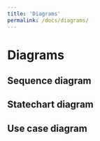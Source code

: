 ```yaml
---
title: 'Diagrams'
permalink: /docs/diagrams/
---
```

# Diagrams

<!-- {% include_relative README.md %}

<link href='README.md' type='text/css'>

<p>&nbsp;</p>
<p>README.txt</p>
<p>&nbsp;</p>
<div id="list">
  <p><iframe src="README.md" frameborder="0" height="400"
      width="95%"></iframe></p>
</div>
-->
<h2>Sequence diagram</h2>
<object data="./docs/diagrams/Sequence Diagram.txt" width="80%">
</object>

<h2>Statechart diagram</h2>
<object data="./docs/diagrams/statechart diagram.txt" width="80%">
</object>

<h2>Use case diagram</h2>
<object data="./docs/diagrams/use case diagram.txt" width="80%">
</object>

